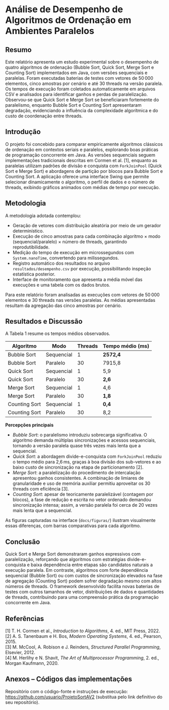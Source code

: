 # Análise de Desempenho de Algoritmos de Ordenação em Ambientes Paralelos

## Resumo
Este relatório apresenta um estudo experimental sobre o desempenho de quatro algoritmos de ordenação (Bubble Sort, Quick Sort, Merge Sort e Counting Sort) implementados em Java, com versões sequenciais e paralelas. Foram executadas baterias de testes com vetores de 50 000 elementos, cinco amostras por cenário e até 30 threads na versão paralela. Os tempos de execução foram coletados automaticamente em arquivos CSV e analisados para identificar ganhos e perdas de paralelização. Observou-se que Quick Sort e Merge Sort se beneficiaram fortemente do paralelismo, enquanto Bubble Sort e Counting Sort apresentaram degradação, evidenciando a influência da complexidade algorítmica e do custo de coordenação entre threads.

## Introdução
O projeto foi concebido para comparar empiricamente algoritmos clássicos de ordenação em contextos seriais e paralelos, explorando boas práticas de programação concorrente em Java. As versões sequenciais seguem implementações tradicionais descritas em Cormen et al. \[1], enquanto as paralelas utilizam padrões de divisão e conquista com `ForkJoinPool` (Quick Sort e Merge Sort) e abordagens de partição por blocos para Bubble Sort e Counting Sort. A aplicação oferece uma interface Swing que permite selecionar dinamicamente o algoritmo, o perfil de dados e o número de threads, exibindo gráficos animados com médias de tempo por execução.

## Metodologia
A metodologia adotada contemplou:
- Geração de vetores com distribuição aleatória por meio de um gerador determinístico.
- Execução de cinco amostras para cada combinação algoritmo × modo (sequencial/paralelo) × número de threads, garantindo reprodutibilidade.
- Medição do tempo de execução em microssegundos com `System.nanoTime`, convertendo para milissegundos.
- Registro automático dos resultados no arquivo `resultados/desempenho.csv` por execução, possibilitando inspeção estatística posterior.
- Interface de monitoramento que apresenta a média móvel das execuções e uma tabela com os dados brutos.

Para este relatório foram analisadas as execuções com vetores de 50 000 elementos e 30 threads nas versões paralelas. As médias apresentadas resultam da agregação das cinco amostras por cenário.

## Resultados e Discussão
A Tabela 1 resume os tempos médios observados.

| Algoritmo       | Modo        | Threads | Tempo médio (ms) |
|-----------------|-------------|---------|------------------|
| Bubble Sort     | Sequencial  | 1       | **2572,4**       |
| Bubble Sort     | Paralelo    | 30      | 7915,8           |
| Quick Sort      | Sequencial  | 1       | 5,9              |
| Quick Sort      | Paralelo    | 30      | **2,6**          |
| Merge Sort      | Sequencial  | 1       | 4,6              |
| Merge Sort      | Paralelo    | 30      | **1,8**          |
| Counting Sort   | Sequencial  | 1       | **0,4**          |
| Counting Sort   | Paralelo    | 30      | 8,2              |

**Percepções principais**

- *Bubble Sort*: o paralelismo introduziu sobrecarga significativa. O algoritmo demanda múltiplas sincronizações e acessos sequenciais, tornando a versão paralela quase três vezes mais lenta que a sequencial.
- *Quick Sort*: a abordagem divide-e-conquista com `ForkJoinPool` reduziu o tempo médio para 2,6 ms, graças à boa divisão dos sub-vetores e ao baixo custo de sincronização na etapa de particionamento \[2].
- *Merge Sort*: a paralelização do procedimento de intercalação apresentou ganhos consistentes. A combinação de limiares de granularidade e uso de memória auxiliar permitiu aproveitar os 30 threads com eficiência \[3].
- *Counting Sort*: apesar de teoricamente paralelizável (contagem por blocos), a fase de redução e escrita no vetor ordenado demandou sincronização intensa; assim, a versão paralela foi cerca de 20 vezes mais lenta que a sequencial.

As figuras capturadas na interface (`docs/figuras/`) ilustram visualmente essas diferenças, com barras comparativas para cada algoritmo.

## Conclusão
Quick Sort e Merge Sort demonstraram ganhos expressivos com paralelização, reforçando que algoritmos com estratégias divide-e-conquista e baixa dependência entre etapas são candidatos naturais a execução paralela. Em contraste, algoritmos com forte dependência sequencial (Bubble Sort) ou com custos de sincronização elevados na fase de agregação (Counting Sort) podem sofrer degradação mesmo com altos números de threads. O framework desenvolvido facilita novas baterias de testes com outros tamanhos de vetor, distribuições de dados e quantidades de threads, contribuindo para uma compreensão prática da programação concorrente em Java.

## Referências
\[1] T. H. Cormen et al., *Introduction to Algorithms*, 4. ed., MIT Press, 2022.  
\[2] A. S. Tanenbaum e H. Bos, *Modern Operating Systems*, 4. ed., Pearson, 2015.  
\[3] M. McCool, A. Robison e J. Reinders, *Structured Parallel Programming*, Elsevier, 2012.  
\[4] M. Herlihy e N. Shavit, *The Art of Multiprocessor Programming*, 2. ed., Morgan Kaufmann, 2020.

## Anexos – Códigos das implementações
Repositório com o código-fonte e instruções de execução: <https://github.com/usuario/ProjetoSortAV2> (substitua pelo link definitivo do seu repositório).
